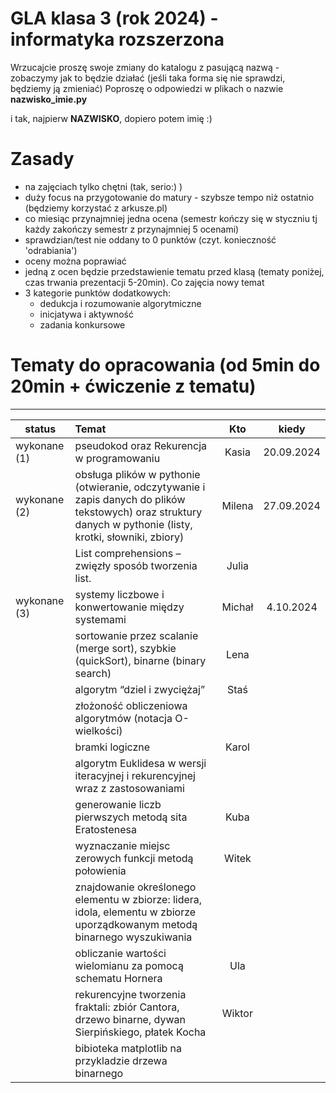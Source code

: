 # GLA klasa 3 (rok 2024) - informatyka rozszerzona 
Wrzucajcie proszę swoje zmiany do katalogu z pasującą nazwą - zobaczymy jak to będzie działać (jeśli taka forma się nie sprawdzi, będziemy ją zmieniać)
Poproszę o odpowiedzi w plikach o nazwie **nazwisko_imie.py** 

i tak, najpierw **NAZWISKO**, dopiero potem imię :)

# Zasady
- na zajęciach tylko chętni (tak, serio:) )
- duży focus na przygotowanie do matury - szybsze tempo niż ostatnio (będziemy korzystać z arkusze.pl)
- co miesiąc przynajmniej jedna ocena (semestr kończy się w styczniu tj każdy zakończy semestr z przynajmniej 5 ocenami)
- sprawdzian/test nie oddany to 0 punktów (czyt. konieczność 'odrabiania')
- oceny można poprawiać
- jedną z ocen będzie przedstawienie tematu przed klasą (tematy poniżej, czas trwania prezentacji 5-20min). Co zajęcia nowy temat
- 3 kategorie punktów dodatkowych:
    - dedukcja i rozumowanie algorytmiczne
    - inicjatywa i aktywność
    - zadania konkursowe
  
# Tematy do opracowania (od 5min do 20min + ćwiczenie z tematu)
---------
| status | Temat                                                                                                | Kto                   | kiedy |
| --- | :----------------                                                                                       | :------:              | :----: |
| wykonane (1) | pseudokod oraz Rekurencja w programowaniu                                                                  |   Kasia               | 20.09.2024 |
| wykonane (2) | obsługa plików w pythonie (otwieranie, odczytywanie i zapis danych do plików tekstowych) oraz struktury danych w pythonie (listy, krotki, słowniki, zbiory)        |    Milena  |  27.09.2024 |
|  | List comprehensions – zwięzły sposób tworzenia list.                                                       |   Julia                   |                              |
| wykonane (3) | systemy liczbowe i konwertowanie między systemami                                                          |   Michał                   |        4.10.2024                      |   
|  | sortowanie przez scalanie (merge sort), szybkie (quickSort), binarne (binary search)                       |   Lena                |                              |
|  | algorytm “dziel i zwyciężaj”                                                                               |   Staś                |                              |
|  | złożoność obliczeniowa algorytmów (notacja O-wielkości)                                                    |                      |                              |
|  | bramki logiczne                                                                                            |   Karol               |                              |
|  | algorytm Euklidesa w wersji iteracyjnej i rekurencyjnej wraz z zastosowaniami                              |                      |                              |
|  | generowanie liczb pierwszych metodą sita Eratostenesa                                                      |   Kuba                |                              |
|  | wyznaczanie miejsc zerowych funkcji metodą połowienia                                                      |   Witek               |                              |
|  | znajdowanie określonego elementu w zbiorze: lidera, idola, elementu w zbiorze uporządkowanym metodą binarnego wyszukiwania         |           |                  |
|  | obliczanie wartości wielomianu za pomocą schematu Hornera                                                  |   Ula                 |                              |
|  | rekurencyjne tworzenia fraktali: zbiór Cantora, drzewo binarne, dywan Sierpińskiego, płatek Kocha          |   Wiktor              |                              |
|  | bibioteka matplotlib na przykladzie drzewa binarnego                                                       |                      |                                |



      
